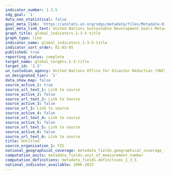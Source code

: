 ```yaml
---
indicator_number: 1.3.5
sdg_goal: '1'
data_non_statistical: false
goal_meta_link: 'https://unstats.un.org/sdgs/metadata/files/Metadata-01-05-01.pdf '
goal_meta_link_text: United Nations Sustainable Development Goals Metadata (PDF 224 KB)
graph_title: global_indicators.1-3-5-title
graph_type: line
indicator_name: global_indicators.1-3-5-title
indicator_sort_order: 01-03-05
published: true
reporting_status: complete
target_name: global_targets.1-3-title
target_id: '1.3'
un_custodian_agency: United Nations Office for Disaster Reduction (UNISDR)
un_designated_tier: '1'
data_show_map: false
source_active_1: true
source_url_text_1: Link to source
source_active_2: false
source_url_text_2: Link to Source
source_active_3: false
source_url_3: Link to source
source_active_4: false
source_url_text_4: Link to source
source_active_5: false
source_url_text_5: Link to source
source_active_6: false
source_url_text_6: Link to source
title: Untitled
source_organisation_1: FZS
national_geographical_coverage: metadata_fields.geographical_coverage_fbih
computation_units: metadata_fields.unit_of_measurement_number
computation_definitions: metadata_fields.definitions_1_3_5
national_indicator_available: 1996-2023
---
```

